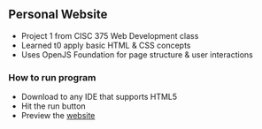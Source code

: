 ## Personal Website
- Project 1 from CISC 375 Web Development class
- Learned t0 apply basic HTML & CSS concepts
- Uses OpenJS Foundation for page structure & user interactions

### How to run program
- Download to any IDE that supports HTML5
- Hit the run button
- Preview the [website](https://phan6369.github.io/)
